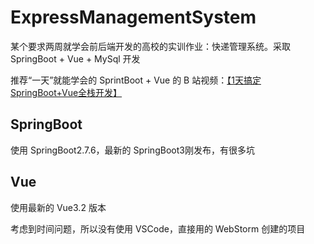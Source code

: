 # ExpressManagementSystem
 某个要求两周就学会前后端开发的高校的实训作业：快递管理系统。采取 SpringBoot + Vue + MySql 开发

推荐“一天”就能学会的 SprintBoot + Vue 的 B 站视频：[【1天搞定SpringBoot+Vue全栈开发】](https://www.bilibili.com/video/BV1nV4y1s7ZN/?share_source=copy_web&vd_source=590b9e53dd8d9fbbcdc1465639d06cb2)

## SpringBoot

使用 SpringBoot2.7.6，最新的 SpringBoot3刚发布，有很多坑

## Vue

使用最新的 Vue3.2 版本

考虑到时间问题，所以没有使用 VSCode，直接用的 WebStorm 创建的项目

